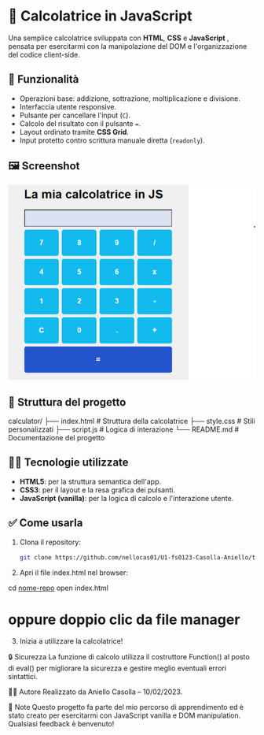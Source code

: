 # 🧮 Calcolatrice in JavaScript

Una semplice calcolatrice sviluppata con **HTML**, **CSS** e **JavaScript** , pensata per esercitarmi con la manipolazione del DOM e l'organizzazione del codice client-side.

## 🚀 Funzionalità

- Operazioni base: addizione, sottrazione, moltiplicazione e divisione.
- Interfaccia utente responsive.
- Pulsante per cancellare l'input (`C`).
- Calcolo del risultato con il pulsante `=`.
- Layout ordinato tramite **CSS Grid**.
- Input protetto contro scrittura manuale diretta (`readonly`).

## 🖼️ Screenshot

![Screenshot](./screenshot.png)

## 📁 Struttura del progetto

calculator/
├── index.html # Struttura della calcolatrice
├── style.css # Stili personalizzati
├── script.js # Logica di interazione
└── README.md # Documentazione del progetto

## 🧑‍💻 Tecnologie utilizzate

- **HTML5**: per la struttura semantica dell'app.
- **CSS3**: per il layout e la resa grafica dei pulsanti.
- **JavaScript (vanilla)**: per la logica di calcolo e l'interazione utente.

## ✅ Come usarla

1. Clona il repository:

   ```bash
   git clone https://github.com/nellocas01/U1-fs0123-Casolla-Aniello/tree/master/m1/s2/g5
   ```

2. Apri il file index.html nel browser:

cd [nome-repo](https://github.com/nellocas01/U1-fs0123-Casolla-Aniello/tree/master/m1/s2/g5)
open index.html 
# oppure doppio clic da file manager

3. Inizia a utilizzare la calcolatrice!

🔒 Sicurezza
La funzione di calcolo utilizza il costruttore Function() al posto di eval() per migliorare la sicurezza e gestire meglio eventuali errori sintattici.

👨‍💻 Autore
Realizzato da Aniello Casolla – 10/02/2023.

📌 Note
Questo progetto fa parte del mio percorso di apprendimento ed è stato creato per esercitarmi con JavaScript vanilla e DOM manipulation. Qualsiasi feedback è benvenuto!
